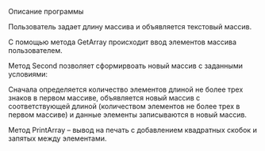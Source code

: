 Описание программы

Пользователь задает длину массива и объявляется текстовый массив.

С помощью метода GetArray происходит ввод элементов массива пользователем.

Метод Second позволяет сформирвоать новый массив с заданными условиями:

Сначала определяется количество элементов длиной не более трех знаков в первом массиве, объявляется новый массив с соответствующей длиной (количеством элементов не более трех в первом массиве) и данные элементы записываются в новый массив.

Метод PrintArray – вывод на печать с добавлением квадратных скобок и запятых между элементами.
